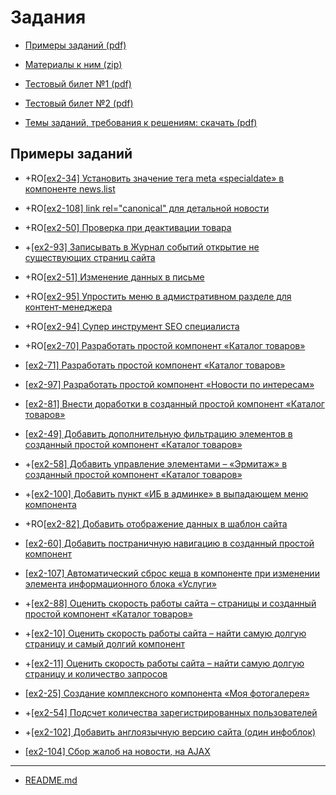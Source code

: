 # Задания

* [Примеры заданий (pdf)](../pubinfo/Ex2AllType.pdf)

* [Материалы к ним (zip)](../pubinfo/Ex2DemoMaterials.zip)

* [Тестовый билет №1 (pdf)](../pubinfo/Ex2Demo1.pdf)

* [Тестовый билет №2 (pdf)](../pubinfo/Ex2Demo2.pdf)

* [Темы заданий, требования к решениям: скачать (pdf)](../pubinfo/Ex2Description.pdf)

## Примеры заданий

* +RO[[ex2-34] Установить значение тега meta «specialdate» в компоненте news.list](./ex2-34.md)

* +RO[[ex2-108] link rel="canonical" для детальной новости](./ex2-108.md)

* +RO[[ex2-50] Проверка при деактивации товара](./ex2-50.md)

* +[[ex2-93] Записывать в Журнал событий открытие не существующих страниц сайта](./ex2-93.md)

* +RO[[ex2-51] Изменение данных в письме](./ex2-51.md)

* +RO[[ex2-95] Упростить меню в адмистративном разделе для контент-менеджера](./ex2-95.md)

* +RO[[ex2-94] Супер инструмент SEO специалиста](./ex2-94.md)

* +RO[[ex2-70] Разработать простой компонент «Каталог товаров»](./ex2-70.md)

* [[ex2-71] Разработать простой компонент «Каталог товаров»](./ex2-71.md)

* [[ex2-97] Разработать простой компонент «Новости по интересам»](./ex2-97.md)

* [[ex2-81] Внести доработки в созданный простой компонент «Каталог товаров»](./ex2-81.md)

* [[ex2-49] Добавить дополнительную фильтрацию элементов в созданный простой компонент «Каталог товаров»](./ex2-49.md)

* +[[ex2-58] Добавить управление элементами – «Эрмитаж» в созданный простой компонент «Каталог товаров»](./ex2-58.md)

* +[[ex2-100] Добавить пункт «ИБ в админке» в выпадающем меню компонента](./ex2-100.md)

* +RO[[ex2-82] Добавить отображение данных в шаблон сайта](./ex2-82.md)

* [[ex2-60] Добавить постраничную навигацию в созданный простой компонент](./ex2-60.md)

* [[ex2-107] Автоматический сброс кеша в компоненте при изменении элемента информационного блока «Услуги»](./ex2-107.md)

* +[[ex2-88] Оценить скорость работы сайта – страницы и созданный простой компонент «Каталог товаров»](./ex2-88.md)

* +[[ex2-10] Оценить скорость работы сайта – найти самую долгую страницу и самый долгий компонент](./ex2-10.md)

* +[[ex2-11] Оценить скорость работы сайта – найти самую долгую страницу и количество запросов](./ex2-11.md)

* [[ex2-25] Создание комплексного компонента «Моя фотогалерея»](./ex2-25.md)

* +[[ex2-54] Подсчет количества зарегистрированных пользователей](./ex2-54.md)

* +[[ex2-102] Добавить англоязычную версию сайта (один инфоблок)](./ex2-102.md)

* [[ex2-104] Сбор жалоб на новости, на AJAX](./ex2-104.md)

____
* [README.md](../../README.md)